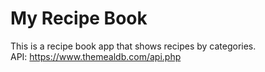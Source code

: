 # My Recipe Book
This is a recipe book app that shows recipes by categories. \
API: https://www.themealdb.com/api.php

